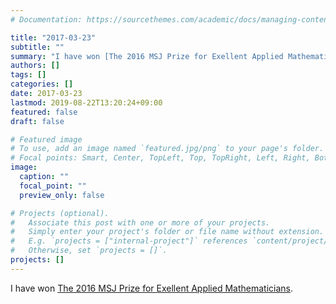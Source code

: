 ```yaml
---
# Documentation: https://sourcethemes.com/academic/docs/managing-content/

title: "2017-03-23"
subtitle: ""
summary: "I have won [The 2016 MSJ Prize for Exellent Applied Mathematicians](http://www.mathsoc.jp/en/publicity/appmath2016-en.html)."
authors: []
tags: []
categories: []
date: 2017-03-23
lastmod: 2019-08-22T13:20:24+09:00
featured: false
draft: false

# Featured image
# To use, add an image named `featured.jpg/png` to your page's folder.
# Focal points: Smart, Center, TopLeft, Top, TopRight, Left, Right, BottomLeft, Bottom, BottomRight.
image:
  caption: ""
  focal_point: ""
  preview_only: false

# Projects (optional).
#   Associate this post with one or more of your projects.
#   Simply enter your project's folder or file name without extension.
#   E.g. `projects = ["internal-project"]` references `content/project/deep-learning/index.md`.
#   Otherwise, set `projects = []`.
projects: []
---
```


I have won [The 2016 MSJ Prize for Exellent Applied Mathematicians](http://www.mathsoc.jp/en/publicity/appmath2016-en.html).
